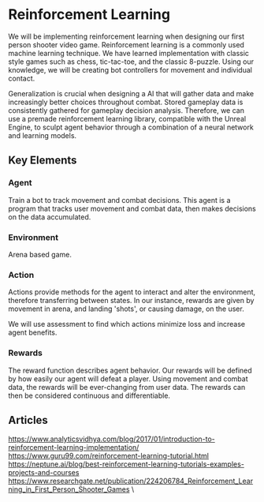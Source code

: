 # Reinforcement Learning

We will be implementing reinforcement learning when designing our first person shooter video game. Reinforcement learning 
is a commonly used machine learning technique. We have learned implementation with classic style games such as chess, tic-tac-toe,
and the classic 8-puzzle. Using our knowledge, we will be creating bot controllers for movement and individual contact. 

Generalization is crucial when designing a AI that will gather data and make increasingly better choices throughout combat. Stored
gameplay data is consistently gathered for gameplay decision analysis. Therefore, we can use a premade reinforcement learning library, 
compatible with the Unreal Engine, to sculpt agent behavior through a combination of a neural network and learning models. 

## Key Elements

### Agent
Train a bot to track movement and combat decisions. This agent is a program that tracks user movement and combat data, then makes 
decisions on the data accumulated.

### Environment
Arena based game.

### Action
Actions provide methods for the agent to interact and alter the environment, therefore transferring between states. In our instance, rewards are given by movement in arena, and landing 'shots', or causing damage, on the user. 

We will use assessment to find which actions minimize loss and increase agent benefits.

### Rewards
The reward function describes agent behavior. Our rewards will be defined by how easily our agent will defeat a player. Using movement and combat data, the rewards will be ever-changing from user data. The rewards can then be considered continuous and differentiable. 

## Articles
https://www.analyticsvidhya.com/blog/2017/01/introduction-to-reinforcement-learning-implementation/ \
https://www.guru99.com/reinforcement-learning-tutorial.html \
https://neptune.ai/blog/best-reinforcement-learning-tutorials-examples-projects-and-courses \
https://www.researchgate.net/publication/224206784_Reinforcement_Learning_in_First_Person_Shooter_Games \
